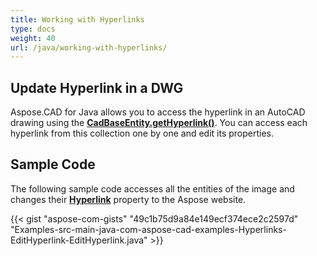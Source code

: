 ```yaml
---
title: Working with Hyperlinks
type: docs
weight: 40
url: /java/working-with-hyperlinks/
---
```


## **Update Hyperlink in a DWG**

Aspose.CAD for Java allows you to access the hyperlink in an AutoCAD drawing using the [**CadBaseEntity.getHyperlink()**](https://apireference.aspose.com/cad/java/com.aspose.cad.fileformats.cad.cadobjects/CadBaseEntity#getHyperlink--). You can access each hyperlink from this collection one by one and edit its properties.

## Sample Code

The following sample code accesses all the entities of the image and changes their [**Hyperlink**](https://apireference.aspose.com/cad/java/com.aspose.cad.fileformats.cad.cadobjects/CadBaseEntity#setHyperlink-java.lang.String-) property to the Aspose website.

{{< gist "aspose-com-gists" "49c1b75d9a84e149ecf374ece2c2597d" "Examples-src-main-java-com-aspose-cad-examples-Hyperlinks-EditHyperlink-EditHyperlink.java" >}}
